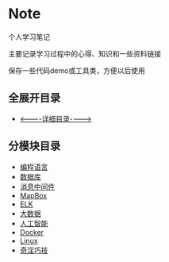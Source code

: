 # Note
个人学习笔记

主要记录学习过程中的心得、知识和一些资料链接

保存一些代码demo或工具类，方便以后使用
## 全展开目录
- [<----详细目录---->](Catalog.md)
## 分模块目录
- [编程语言](/Language/Root.md)
- [数据库](/DataBase/Root.md)
- [消息中间件](/Message/Root.md)
- [MapBox](/MapBox/Root.md)
- [ELK](/ELK/Root.md)
- [大数据](/BigData/Root.md)
- [人工智能](/AI/Root.md)
- [Docker](/Docker/Root.md)
- [Linux](/Linux/Root.md)
- [奇淫巧技](/Skill/Root.md)